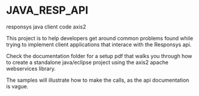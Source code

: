 JAVA_RESP_API
=============

responsys java client code axis2

This project is to help developers get around common problems found while trying to implement client applications that interace with the Responsys api.

Check the documentation folder for a setup pdf that walks you through how to create a standalone java/eclipse project using the axis2 apache webservices library.

The samples will illustrate how to make the calls, as the api documentation is vague.

